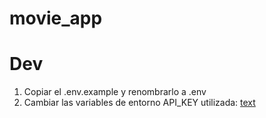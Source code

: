 # movie_app

# Dev
1. Copiar el .env.example y renombrarlo a .env
2. Cambiar las variables de entorno
    API_KEY utilizada: [text](https://www.themoviedb.org/)